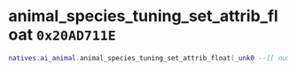 # animal_species_tuning_set_attrib_float `0x20AD711E`

```lua
natives.ai_animal.animal_species_tuning_set_attrib_float(_unk0 --[[ number ]], _unk1 --[[ number ]], _unk2 --[[ number ]], _unk3 --[[ number ]])
```